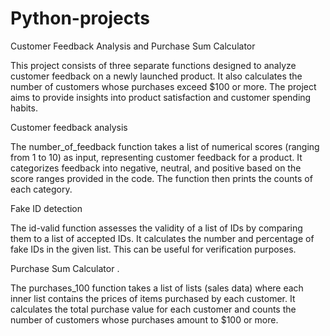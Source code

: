 # Python-projects


Customer Feedback Analysis and Purchase Sum Calculator
 
 
This project consists of three separate functions designed to analyze customer feedback on a newly launched product. It also calculates the number of customers whose purchases exceed $100 or more. The project aims to provide insights into product satisfaction and customer spending habits.

Customer feedback analysis

The number_of_feedback function takes a list of numerical scores (ranging from 1 to 10) as input, representing customer feedback for a product. It categorizes feedback into negative, neutral, and positive based on the score ranges provided in the code. The function then prints the counts of each category.

Fake ID detection

The id-valid  function assesses the validity of a list of IDs by comparing them to a list of accepted IDs. It calculates the number and percentage of fake IDs in the given list. This can be useful for verification purposes.
 
Purchase Sum Calculator .

The purchases_100 function takes a list of lists (sales data) where each inner list contains the prices of items purchased by each customer. It calculates the total purchase value for each customer and counts the number of customers whose purchases amount to $100 or more.
